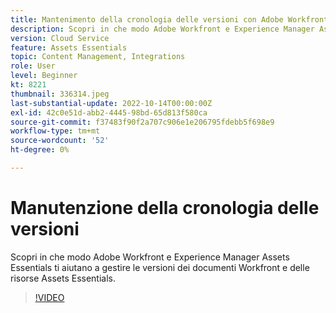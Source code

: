 ```yaml
---
title: Mantenimento della cronologia delle versioni con Adobe Workfront e Assets Essentials
description: Scopri in che modo Adobe Workfront e Experience Manager Assets Essentials ti aiutano a gestire le versioni dei documenti Workfront e delle risorse Assets Essentials.
version: Cloud Service
feature: Assets Essentials
topic: Content Management, Integrations
role: User
level: Beginner
kt: 8221
thumbnail: 336314.jpeg
last-substantial-update: 2022-10-14T00:00:00Z
exl-id: 42c0e51d-abb2-4445-98bd-65d813f580ca
source-git-commit: f37483f90f2a707c906e1e206795fdebb5f698e9
workflow-type: tm+mt
source-wordcount: '52'
ht-degree: 0%

---
```


# Manutenzione della cronologia delle versioni

Scopri in che modo Adobe Workfront e Experience Manager Assets Essentials ti aiutano a gestire le versioni dei documenti Workfront e delle risorse Assets Essentials.

>[!VIDEO](https://video.tv.adobe.com/v/336314/?quality=12&learn=on)
